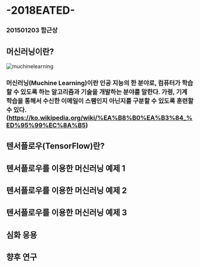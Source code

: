# -2018EATED-
### 201501203 함근상
## 머신러닝이란?
![muchinelearning](https://user-images.githubusercontent.com/39981622/49633775-fb3f9f80-fa3d-11e8-8966-6cb48d5e4356.jpg)



### 머신러닝(Muchine Learning)이란 인공 지능의 한 분야로, 컴퓨터가 학습할 수 있도록 하는 알고리즘과 기술을 개발하는 분야를 말한다. 가령, 기계 학습을 통해서 수신한 이메일이 스팸인지 아닌지를 구분할 수 있도록 훈련할 수 있다.(https://ko.wikipedia.org/wiki/%EA%B8%B0%EA%B3%84_%ED%95%99%EC%8A%B5)

## 텐서플로우(TensorFlow)란?

## 텐서플로우를 이용한 머신러닝 예제 1

## 텐서플로우를 이용한 머신러닝 예제 2

## 텐서플로우를 이용한 머신러닝 예제 3

## 심화 응용

## 향후 연구

